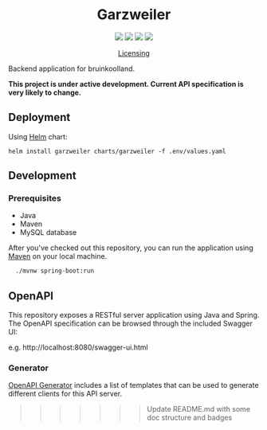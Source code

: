 <h1 align="center">
Garzweiler
</h1>

<p align="center">
    <a href="https://github.com/bruinkool/garzweiler/commits/" title="Last Commit"><img src="https://img.shields.io/github/last-commit/bruinkool/garzweiler?style=flat"></a>
    <a href="https://github.com/bruinkool/garzweiler/issues" title="Open Issues"><img src="https://img.shields.io/github/issues/bruinkool/garzweiler?style=flat"></a>
    <a href="https://github.com/bruinkool/garzweiler/blob/main/LICENSE" title="License"><img src="https://img.shields.io/badge/License-MIT-green.svg"></a>
    <a href="https://bruinkool.land/" title="Bruinkoolland"><img src="https://img.shields.io/website?down_color=red&down_message=offline&label=bruinkool.land&up_color=green&up_message=online&url=https%3A%2F%2Fbruinkool.land"></a>
</p>

<p align="center">
  <a href="./LICENSE">Licensing</a>
</p>

Backend application for bruinkoolland.

**This project is under active development. Current API specification is very likely to change.**

## Deployment

Using [Helm](https://helm.sh/) chart:
```
helm install garzweiler charts/garzweiler -f .env/values.yaml
```

## Development

### Prerequisites
- Java
- Maven
- MySQL database

After you've checked out this repository, you can run the application using [Maven](https://maven.apache.org) on your local machine.

```bash
  ./mvnw spring-boot:run
```

## OpenAPI

This repository exposes a RESTful server application using Java and Spring.
The OpenAPI specification can be browsed through the included Swagger UI:

e.g. http://localhost:8080/swagger-ui.html

### Generator

[OpenAPI Generator](https://openapi-generator.tech/docs/generators/) includes a list of templates that can be used to generate different clients for this API server.
>>>>>>> Update README.md with some doc structure and badges
